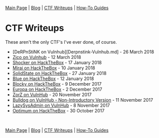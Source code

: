 [Main Page](../index.html) \| [Blog](https://github.com/berzerk0/GitPage/wiki/Post-Listing) \| [CTF Writeups](../CTF-Writeups/CTF-index.html) \| [How-To Guides](../How-To-Guides/HowTo-index.html) <br>

# CTF Writeups

These aren't the only CTF's I've ever done, of course.

* [DeRPnStiNK on Vulnhub][Derpnstink-Vulnhub.md] - 26 March 2018
* [Zico on Vulnhub](Zico-Vulnhub.html) - 12 March 2018
* [Shocker on HackTheBox](Shocker-HTB.html) - 17 January 2018
* [Mirai on HackTheBox](Mirai-HTB.html) - 10 January 2018
* [SolidState on HackTheBox](SolidState-HTB.html) - 27 January 2018
* [Blue on HackTheBox](Blue-HTB.html) - 12 January 2018
* [Blocky on HackTheBox](Blocky-HTB.html) - 9 December 2017
* [Europa on HackTheBox](Europa-HTB.html) - 2 December 2017
* [ZorZ on VulnHub](ZorZ-Vulnhub.html) - 20 November 2017
* [Bulldog on VulnHub - Non-Introductory Version](Bulldog-Vulnhub-NonIntro.html) - 11 November 2017
* [LazySysAdmin on VulnHub](LazySysAdmin-VulnHub.html) - 8  November 2017
* [Optimum on HackTheBox](Optimum-HTB.html) - 30 October 2017



<br>

[Main Page](../index.html) \| [Blog](https://github.com/berzerk0/GitPage/wiki/Post-Listing) \| [CTF Writeups](../CTF-Writeups/CTF-index.html) \| [How-To Guides](../How-To-Guides/HowTo-index.html) <br>
